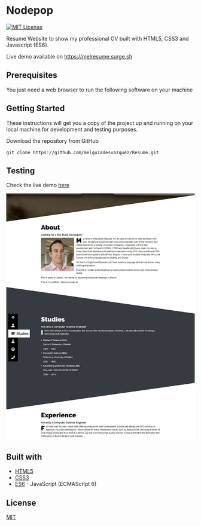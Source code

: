 # Nodepop

[![MIT License][license-image]][license-url]

Resume Website to show my professional CV built with HTML5, CSS3 and Javascript (ES6).

Live demo available on https://melresume.surge.sh

## Prerequisites

You just need a web browser to run the following software on your machine

## Getting Started

These instructions will get you a copy of the project up and running on your local machine for development and testing purposes.

Download the repository from GitHub

```shell
git clone https://github.com/melquiadesvazquez/Resume.git
```

## Testing

Check the live demo [here](https://melnodepop.herokuapp.com/)

![Resume homepage](https://raw.githubusercontent.com/melquiadesvazquez/Resume/master/img/web.jpg)

## Built with

+ [HTML5](https://www.w3.org/TR/html52/)
+ [CSS3](https://www.w3.org/standards/techs/css)
+ [ES6](http://es6-features.org/) - JavaScript (ECMAScript 6)

## License

[MIT][license-url]


[license-image]: https://img.shields.io/badge/license-MIT-blue.svg?style=flat
[license-url]: LICENSE
